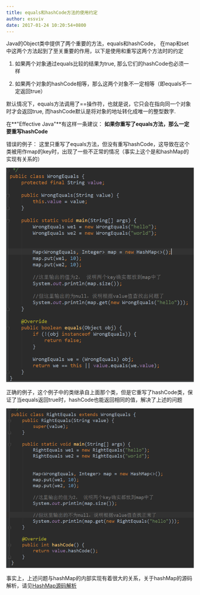 ```yaml
---
title: equals和hashCode方法的使用约定
author: essviv
date: 2017-01-24 10:20:54+0800
---
```


Java的Object类中提供了两个重要的方法，equals和hashCode， 在map和set中这两个方法起到了至关重要的作用，以下是使用和重写这两个方法时的约定

 

1. 如果两个对象通过equals比较的结果为true, 那么它们的hashCode也必须一样

2. 如果两个对象的hashCode相等，那么这两个对象不一定相等（即equals不一定返回true）

 

默认情况下，equals方法调用了==操作符，也就是说，它只会在指向同一个对象时才会返回true, 而hashCode默认是将对象的地址转化成唯一的整型数字.

在**"Effective Java"**有这样一条建议： **如果你重写了equals方法，那么一定要重写hashCode**

 

错误的例子： 这里只重写了equals方法，但没有重写hashCode，这导致在这个类被用作map的key时，出现了一些不正常的情况（事实上这个是和hashMap的实现有关系的）

![hash-code-and-equals-methods](https://github.com/Essviv/images/blob/master/hash-code-and-equals-methods.jpg?raw=true)

正确的例子，这个例子中的类继承自上面那个类，但是它重写了hashCode类，保证了当equals返回true时，hashCode也能返回相同的值，解决了上述的问题

![hash-code-and-equals-methods](https://github.com/Essviv/images/blob/master/hash-code-and-equals-methods-2.jpg?raw=true)

事实上，上述问题与hashMap的内部实现有着很大的关系，关于hashMap的源码解析，请见[HashMap源码解析](https://github.com/Essviv/blogs/blob/master/%E9%9B%86%E5%90%88/java%E9%9B%86%E5%90%88%E5%AD%A6%E4%B9%A0%E4%B9%8B%E6%BA%90%E7%A0%81%E5%88%86%E6%9E%901.md)